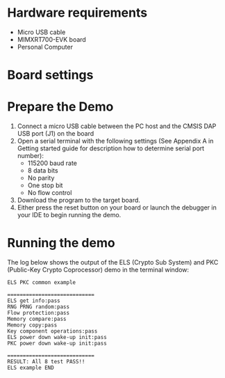 Hardware requirements
=====================
- Micro USB cable
- MIMXRT700-EVK board
- Personal Computer

Board settings
============

Prepare the Demo
===============
1.  Connect a micro USB cable between the PC host and the CMSIS DAP USB port (J1) on the board
2.  Open a serial terminal with the following settings (See Appendix A in Getting started guide for description how to determine serial port number):
    - 115200 baud rate
    - 8 data bits
    - No parity
    - One stop bit
    - No flow control
3.  Download the program to the target board.
4.  Either press the reset button on your board or launch the debugger in your IDE to begin running the demo.

Running the demo
================
The log below shows the output of the ELS (Crypto Sub System) and PKC (Public-Key Crypto Coprocessor) demo in the terminal window:
~~~~~~~~~~~~~~~~~~~~~~~~~~~~~~~~~~~
ELS PKC common example

============================
ELS get info:pass
RNG PRNG random:pass
Flow protection:pass
Memory compare:pass
Memory copy:pass
Key component operations:pass
ELS power down wake-up init:pass
PKC power down wake-up init:pass

============================
RESULT: All 8 test PASS!!
ELS example END
~~~~~~~~~~~~~~~~~~~~~~~~~~~~~~~~~~~
